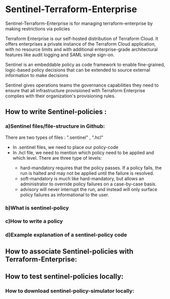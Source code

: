 # Sentinel-Terraform-Enterprise
Sentinel-Terraform-Enterprise is for managing terraform-enterprise by making restrictions via policies

Terraform Enterprise is our self-hosted distribution of Terraform Cloud. It offers enterprises a private instance of the Terraform Cloud application, with no resource limits and with additional enterprise-grade architectural features like audit logging and SAML single sign-on.

Sentinel is an embeddable policy as code framework to enable fine-grained, logic-based policy decisions that can be extended to source external information to make decisions

Sentinel gives operations teams the governance capabilities they need to ensure that all infrastructure provisioned with Terraform Enterprise complies with their organization's provisioning rules. 

## How to write Sentinel-policies :
  ### a)Sentinel files/file-structure in Github:
  There are two types of files : ".sentinel" , ".hcl"
  - In <name>.sentinel files, we need to place our policy-code
  - In <name>.hcl file, we need to mention which policy need to be applied and which level.
    There are three type of levels: 
    - hard-mandatory requires that the policy passes. If a policy fails, the run is halted and may not be applied until the failure is resolved.
    - soft-mandatory is much like hard-mandatory, but allows an administrator to override policy failures on a case-by-case basis.
    - advisory will never interrupt the run, and instead will only surface policy failures as informational to the user.
  
  
  ### b)What is sentinel-policy
  ### c)How to write a policy
  ### d)Example explanation of a sentinel-policy code

## How to associate Sentinel-policies with Terraform-Enterprise:

## How to test sentinel-policies locally: 
  ### How to download sentinel-policy-simulator locally:
